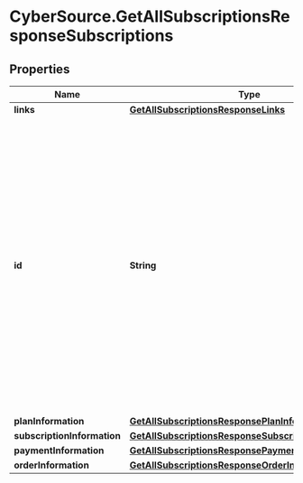 # CyberSource.GetAllSubscriptionsResponseSubscriptions

## Properties
Name | Type | Description | Notes
------------ | ------------- | ------------- | -------------
**links** | [**GetAllSubscriptionsResponseLinks**](GetAllSubscriptionsResponseLinks.md) |  | [optional] 
**id** | **String** | An unique identification number generated by Cybersource to identify the submitted request. Returned by all services. It is also appended to the endpoint of the resource. On incremental authorizations, this value with be the same as the identification number returned in the original authorization response.  | [optional] 
**planInformation** | [**GetAllSubscriptionsResponsePlanInformation**](GetAllSubscriptionsResponsePlanInformation.md) |  | [optional] 
**subscriptionInformation** | [**GetAllSubscriptionsResponseSubscriptionInformation**](GetAllSubscriptionsResponseSubscriptionInformation.md) |  | [optional] 
**paymentInformation** | [**GetAllSubscriptionsResponsePaymentInformation**](GetAllSubscriptionsResponsePaymentInformation.md) |  | [optional] 
**orderInformation** | [**GetAllSubscriptionsResponseOrderInformation**](GetAllSubscriptionsResponseOrderInformation.md) |  | [optional] 


